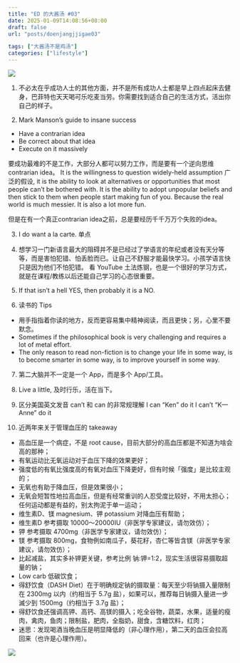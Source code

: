 ```yaml
---
title: "ED 的大酱汤 #03"
date: 2025-01-09T14:08:56+08:00
draft: false
url: "posts/doenjangjjigae03"

tags: ["大酱汤不是鸡汤"]
categories: ["lifestyle"]
---
```


![](/img/shizuoka.jpeg)

1. 不必太在乎成功人士的其他方面，并不是所有成功人士都是早上四点起床去健身，巴菲特也天天喝可乐吃麦当劳。你需要找到适合自己的生活方式，活出你自己的样子。


2. Mark Manson’s guide to insane success
- Have a contrarian idea
- Be correct about that idea
- Execute on it massively 

要成功最难的不是工作，大部分人都可以努力工作，而是要有一个逆向思维 contrarian idea。
It is the willingness to question widely-held assumption 广泛的假设, it is the ability to look at alternatives or opportunities that most people can’t be bothered with. It is the ability to adopt unpopular beliefs and then stick to them when people start making fun of you. Because the real world is much messier. It is also a lot more fun.

但是在有一个真正contrarian idea之前，总是要经历千千万万个失败的idea。


3. I do want a la carte.  单点



4. 想学习一门新语言最大的阻碍并不是已经过了学语言的年纪或者没有天分等等，而是害怕犯错、怕丢脸而已。让自己不舒服才能最快学习。小孩学语言快只是因为他们不怕犯错。
看 YouTube 土法炼钢，也是一个很好的学习方式，就是在课程/教练以后还能自己学习的心态很重要。


5. If that isn’t a hell YES, then probably it is a NO. 

 
6. 读书的 Tips
- 用手指指着你读的地方，反而更容易集中精神阅读，而且更快；另，心里不要默念。
- Sometimes if the philosophical book is very challenging and requires a lot of metal effort.
- The only reason to read non-fiction is to change your life in some way, is to become smarter in some way, is to improve yourself in some way.

7. 第二大脑并不一定是一个 App，而是多个 App/工具。


8. Live a little, 及时行乐，活在当下。

9. 区分美国英文发音 can’t 和 can 的非常规理解
I can “Ken” do it
I can’t “K—Anne” do it


10. 近两年来关于管理血压的 takeaway

- 高血压是一个病症，不是 root cause，目前大部分的高血压都是不知道为啥会高的那种；
- 有氧运动比无氧运动对于血压下降的效果更好；
- 强度低的有氧比强度高的有氧对血压下降更好，但有时候「强度」是比较主观的；
- 无氧也有助于降血压，但是效果很小；
- 无氧会短暂性地拉高血压，但是有经常重训的人忍受度比较好，不用太担心；任何运动都是有益的，别太拘泥于单一运动；
- 维生素D、镁 magnesium、钾 potassium 对降血压有帮助；
- 维生素D 参考摄取 10000～20000IU（非医学专家建议，请勿效仿）；
- 钾 参考摄取 4700mg（非医学专家建议，请勿效仿）；
- 镁 参考摄取 800mg，食物例如南瓜子，葵花籽，杏仁等皆含镁（非医学专家建议，请勿效仿）；
- 比起减盐，其实多补钾更关键，参考比例 钠:钾=1:2，现实生活很容易摄取超量的钠；
- Low carb 低碳饮食；
- 得舒饮食（DASH Diet）在于明确规定钠的摄取量：每天至少将钠摄入量限制在 2300mg 以内（约相当于 5.7g 盐），如果可以，推荐每日钠摄入量进一步滅少到 1500mg（约相当于 3.7g 盐）；
- 得舒饮食还强调高钾、高钙、高镁的摄入；吃全谷物，蔬菜，水果，适量的瘦肉，禽肉，鱼肉；限制盐，肥肉，全脂奶，甜食，含糖饮料，红肉；
- 迷思：发现喝酒当晚血压是明显降低的（非心理作用），第二天的血压会拉高回来（也许是心理作用）。




![](/img/lowblood.jpeg)